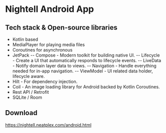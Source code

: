 # Nightell Android App

## Tech stack & Open-source libraries
- Kotlin based
- MediaPlayer for playing media files
- Coroutines for asynchronous
- JetPack
-- Compose - Modern toolkit for building native UI.
-- Lifecycle - Create a UI that automatically responds to lifecycle events.
-- LiveData - Notify domain layer data to views.
-- Navigation - Handle everything needed for in-app navigation.
-- ViewModel - UI related data holder, lifecycle aware.
- Hilt - For dependency injection.
- Coil - An image loading library for Android backed by Kotlin Coroutines.
- Rest API / Retrofit
- SQLite / Room

## Download

https://nightell.neatplex.com/android.html
